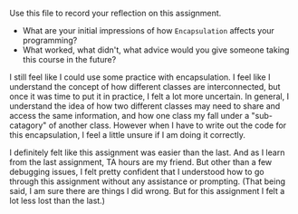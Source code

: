 Use this file to record your reflection on this assignment.

- What are your initial impressions of how `Encapsulation` affects your programming?
- What worked, what didn't, what advice would you give someone taking this course in the future?

I still feel like I could use some practice with encapsulation. I feel like I understand the concept of how different classes are interconnected, but once it was time to put it in practice, I felt a lot more uncertain. In general, I understand the idea of how two different classes may need to share and access the same information, and how one class my fall under a "sub-catagory" of another class. However when I have to write out the code for this encapsulation, I feel a little unsure if I am doing it correctly.

I definitely felt like this assignment was easier than the last. And as I learn from the last assignment, TA hours are my friend. But other than a few debugging issues, I felt pretty confident that I understood how to go through this assignment without any assistance or prompting. (That being said, I am sure there are things I did wrong. But for this assignment I felt a lot less lost than the last.)